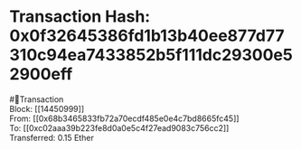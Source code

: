 
Transaction Hash: 0x0f32645386fd1b13b40ee877d77310c94ea7433852b5f111dc29300e52900eff
====================================================================================
  
#💸Transaction  
Block: [[14450999]]  
From: [[0x68b3465833fb72a70ecdf485e0e4c7bd8665fc45]]  
To: [[0xc02aaa39b223fe8d0a0e5c4f27ead9083c756cc2]]  
Transferred: 0.15 Ether